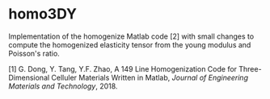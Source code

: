 # homo3DY

Implementation of the homogenize Matlab code [2] with small changes to compute the homogenized elasticity tensor from the young modulus and Poisson's ratio.

[1] G. Dong, Y. Tang, Y.F. Zhao, A 149 Line Homogenization Code for Three-Dimensional Celluler Materials Written in Matlab, _Journal of Engineering Materials and Technology_, 2018. 
